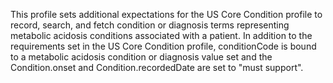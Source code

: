 This profile sets additional expectations for the US Core Condition profile to record, search, and fetch condition or diagnosis terms representing metabolic acidosis conditions associated with a patient. In addition to the requirements set in the US Core Condition profile, conditionCode is bound to a metabolic acidosis condition or diagnosis value set and the Condition.onset and Condition.recordedDate are set to "must support".